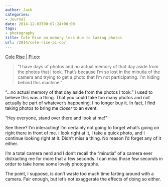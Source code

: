 ```yaml
---
author: Jack
categories:
- Journal
date: 2014-12-03T00:07:24+00:00
tags:
- photography
title: Cole Rise on memory loss due to taking photos
url: /2014/cole-rise-pi-co/
---
```


[Cole Rise | Pi.co][1]:

> "I have days of photos and no actual memory of that day aside from the photos that I took. That’s because I’m so lost in the minutia of the camera and trying to get a photo that I’m not participating. I’m hiding behind this machine."

“&#8230;no actual memory of that day aside from the photos I took.” I used to believe this was a thing. That you could take too many photos and not actually be part of whatever’s happening. I no longer buy it. In fact, I find taking photos to bring me _closer_ to an event.

“Hey everyone, stand over there and look at me!”

See there? I’m interacting! I’m certainly not going to forget what’s going on right there in front of me. I look right at it, I take a quick photo, and I continue looking right at it. Didn’t miss a thing. No reason I’d forget any of it either.

I’m a total camera nerd and I don’t recall the “minutia” of a camera ever distracting me for more that a few seconds. I can miss those few seconds in order to take home some lovely photographs.

The point, I suppose, is don’t waste too much time farting around with a camera. Fair enough, but let’s not exaggerate the effects of doing so either.

 [1]: http://pi.co/cole-rise/